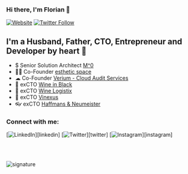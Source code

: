 ### Hi there, I'm Florian 👋

[![Website](https://img.shields.io/website?label=florian.preusner.de&style=for-the-badge&url=https%3A%2F%2Fflorian.preusner.de)]([website])
[![Twitter Follow](https://img.shields.io/twitter/follow/floeH?color=1DA1F2&logo=twitter&style=for-the-badge)](https://twitter.com/intent/follow?original_referer=https%3A%2F%2Fgithub.com%2Fflorianpreusner&screen_name=floeH)


## I'm a Husband, Father, CTO, Entrepreneur and Developer by heart 💙

- $ Senior Solution Architect [M^0][m0]
- 👨‍💻 Co-Founder [esthetic space][esthetic-space]
- ☁ Co-Founder [Verium - Cloud Audit Services][verium]
- 🍷 exCTO [Wine in Black][wine-in-black]
- 🍷 exCTO [Wine Logistix][wine-logistix]
- 🍷 exCTO [Vinexus][vinexus]
- 👓 exCTO [Haffmans & Neumeister][haffmans-neumeister]

### Connect with me:

[![LinkedIn](https://img.shields.io/static/v1?logoColor=blue&logo=linkedin&label=%20&message=%20&color=rgba(0,0,0,0)&labelColor=rgba(0,0,0,0)&style=flat-square&logoHeight=150)][linkedin]
[![Twitter](https://img.shields.io/static/v1?logoColor=blue&logo=twitter&label=%20&message=%20&color=rgba(0,0,0,0)&labelColor=rgba(0,0,0,0)&style=flat-square&logoHeight=150)][twitter]
[![Instagram](https://img.shields.io/static/v1?logoColor=blue&logo=instagram&label=%20&message=%20&color=rgba(0,0,0,0)&labelColor=rgba(0,0,0,0)&style=flat-square&logoHeight=150)][instagram]

<br />
<br />

![signature](https://user-images.githubusercontent.com/728558/134023318-383db1e9-ef1b-49ef-9bb7-80c2da183374.png)


[website]: https://florian.preusner.de
[m0]: https://m0.org
[verium]: https://verium.io
[esthetic-space]: https://esthetic-space.com
[wine-in-black]: https://www.wine-in-black.de
[wine-logistix]: https://www.wine-logistix.de
[vinexus]: https://www.vinexus.de
[haffmans-neumeister]: https://haffmansneumeister.com
[twitter]: https://twitter.com/floeH
[instagram]: https://instagram.com/floeHly
[linkedin]: https://www.linkedin.com/in/florianpreusner/
[reference]: https://github.com/codeSTACKr/codeSTACKr/blob/master/README.md
